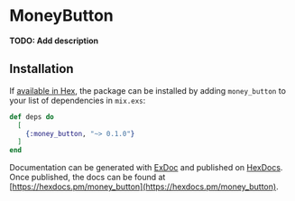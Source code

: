 # MoneyButton

**TODO: Add description**

## Installation

If [available in Hex](https://hex.pm/docs/publish), the package can be installed
by adding `money_button` to your list of dependencies in `mix.exs`:

```elixir
def deps do
  [
    {:money_button, "~> 0.1.0"}
  ]
end
```

Documentation can be generated with [ExDoc](https://github.com/elixir-lang/ex_doc)
and published on [HexDocs](https://hexdocs.pm). Once published, the docs can
be found at [https://hexdocs.pm/money_button](https://hexdocs.pm/money_button).

